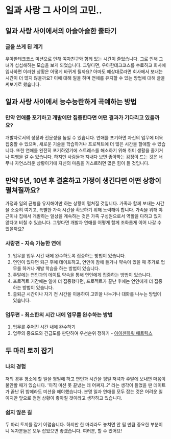 # 일과 사랑 그 사이의 고민..

## 일과 사랑 사이에서의 아슬아슬한 줄타기

### 글을 쓰게 된 계기

우아한테크코스 미션으로 인해 여자친구와 함께 있는 시간이 줄었습니다. 그로 인해 그녀가 섭섭해하는 모습을 보게 되었습니다. 그렇다면, 우아한테크코스를 수료하고 회사에 입사하면 이러한 상황은 어떻게 바뀌게 될까요? 아마도 예상대로라면 회사에서 보내는 시간이 더 많지 않을까요? 이에 대해 일을 하며 연애를 유지할 수 있는 방법에 대해 글을 써보기로 했습니다.

## 일과 사랑 사이에서 능수능란하게 곡예하는 방법

### 만약 연애를 포기하고 개발에만 집중한다면 어떤 결과가 기다리고 있을까요?

개발자로서의 성장과 전문성을 높일 수 있습니다. 연애를 포기하면 자신의 업무에 더욱 집중할 수 있으며, 새로운 기술을 학습하거나 프로젝트에 더 많은 시간을 할애할 수 있습니다. 또한 연애를 완전히 포기하였기에 스트레스를 해소하기 위해 취미 생활을 즐기거나 여행을 갈 수 있습니다. 하지만 사람들과 지내다 보면 좋아하는 감정이 드는 것은 너무나 자연스러운 상황이기에 자신의 마음을 거스르려면 많은 힘이 들 것입니다.

## 만약 5년, 10년 후 결혼하고 가정이 생긴다면 어떤 상황이 펼쳐질까요?

가정과 일의 균형을 유지해야만 하는 상황이 펼쳐질 것입니다. 가족과 함께 보내는 시간을 소중히 여기고, 특별한 가족 시간을 확보하기 위해 노력해야 합니다. 가족을 위해 야근이나 집에서 개발하는 일상을 계속하는 것은 가족 구성원으로서 역할을 다하고 있지 않다고 비칠 수 있습니다. 그렇다면 개발과 연애를 어떻게 함께 조화롭게 이어 나갈 수 있을까요?

### 사랑편 - 지속 가능한 연애

1. 업무를 업무 시간 내에 완수하도록 집중하는 방법이 있습니다.
2. 연인이 있다면 퇴근 후에 데이트하고, 연인이 잠에 들거나 약속이 있을 때 추가로 업무를 하거나 개발 학습을 하는 방법이 있습니다.
3. 주말에는 연인과의 데이트 약속을 통해 연인에게 집중하는 방법이 있습니다.
4. 프로젝트 기간에는 일에 더 집중했다면, 프로젝트가 끝난 후에는 연인에게 더 집중하는 방법이 있습니다.
5. 출퇴근 시간이나 자기 전 시간을 이용하여 고민을 나누거나 대화를 나누는 방법이 있습니다.

### 업무편 - 최소한의 시간 내에 업무를 완수하는 방법

1. 업무를 주어진 시간 내에 완수하기
2. 업무의 중요도와 긴급도를 판단하여 우선순위 정하기 - <a href="https://asana.com/ko/resources/eisenhower-matrix" alt="아이젠하워 매트릭스: 할 일 목록의 우선순위를 지정하는 방법">아이젠하워 매트릭스</a>

## 두 마리 토끼 잡기

### 나의 경험

저의 경우 평소에 할 일을 평일에 하고 연인과 시간을 평일 저녁과 주말에 보내면 마음이 불안할 때가 있습니다. '아직 미션 못 끝냈는 데 어쩌지..?' 라는 생각이 들었을 땐 데이트가 끝난 뒤 밤에라도 미션을 해야했습니다. 분명 일과 연애를 모두 잡는 것은 어려운 일이지만 앞으로 점점 상황이 좋아질 것이라고 생각하고 있습니다.

### 쉽지 않은 길

두 마리 토끼를 잡기 어렵습니다. 하지만 한 마리라도 놓치면 안 될 만큼 중요한 부분이니 독자분들은 모두 잡았으면 좋겠습니다. 여러분, 할 수 있어요!
